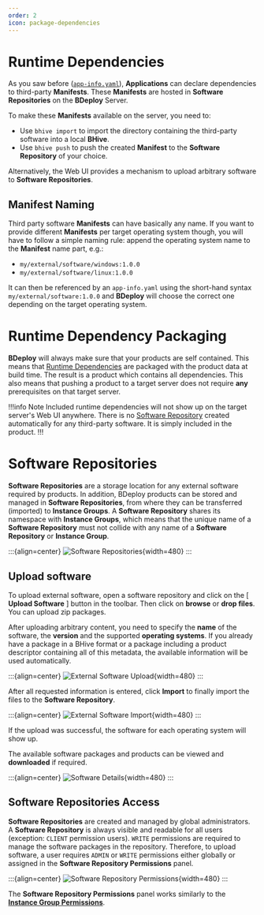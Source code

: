 ```yaml
---
order: 2
icon: package-dependencies
---
```


# Runtime Dependencies

As you saw before ([`app-info.yaml`](/power/product/#app-infoyaml)), **Applications** can declare dependencies to third-party **Manifests**. These **Manifests** are hosted in **Software Repositories** on the **BDeploy** Server.

To make these **Manifests** available on the server, you need to:

- Use `bhive import` to import the directory containing the third-party software into a local **BHive**.
- Use `bhive push` to push the created **Manifest** to the **Software Repository** of your choice.

Alternatively, the Web UI provides a mechanism to upload arbitrary software to **Software Repositories**.

## Manifest Naming

Third party software **Manifests** can have basically any name. If you want to provide different **Manifests** per target operating system though, you will have to follow a simple naming rule: append the operating system name to the **Manifest** name part, e.g.:

- `my/external/software/windows:1.0.0`
- `my/external/software/linux:1.0.0`

It can then be referenced by an `app-info.yaml` using the short-hand syntax `my/external/software:1.0.0` and **BDeploy** will choose the correct one depending on the target operating system.

# Runtime Dependency Packaging

**BDeploy** will always make sure that your products are self contained. This means that [Runtime Dependencies](/power/runtimedependencies/#runtime-dependencies) are packaged with the product data at build time. The result is a product which contains all dependencies. This also means that pushing a product to a target server does not require **any** prerequisites on that target server.

!!!info Note
Included runtime dependencies will not show up on the target server's Web UI anywhere. There is no [Software Repository](/power/runtimedependencies/#software-repositories) created automatically for any third-party software. It is simply included in the product.
!!!

# Software Repositories

**Software Repositories** are a storage location for any external software required by products. In addition, BDeploy products can be stored and managed in **Software Repositories**, from where they can be transferred (imported) to **Instance Groups**. A **Software Repository** shares its namespace with **Instance Groups**, which means that the unique name of a **Software Repository** must not collide with any name of a **Software Repository** or **Instance Group**.

:::{align=center}
![Software Repositories](/images/Doc_SoftwareRepo.png){width=480}
:::

## Upload software

To upload external software, open a software repository and click on the [ **Upload Software** ] button in the toolbar. Then click on **browse** or **drop files**. You can upload zip packages.

After uploading arbitrary content, you need to specify the **name** of the software, the **version** and the supported **operating systems**.
If you already have a package in a BHive format or a package including a product descriptor containing all of this metadata, the available information will be used automatically.

:::{align=center}
![External Software Upload](/images/Doc_SoftwareRepoFillInfo.png){width=480}
:::

After all requested information is entered, click **Import** to finally import the files to the **Software Repository**.

:::{align=center}
![External Software Import](/images/Doc_SoftwareRepoUploadSuccess.png){width=480}
:::

If the upload was successful, the software for each operating system will show up.

The available software packages and products can be viewed and **downloaded** if required.

:::{align=center}
![Software Details](/images/Doc_SoftwareRepoDetails.png){width=480}
:::

## Software Repositories Access

**Software Repositories** are created and managed by global administrators. A **Software Repository** is always visible and readable for all users (exception: `CLIENT` permission users). `WRITE` permissions are required to manage the software packages in the repository. Therefore, to upload software, a user requires `ADMIN` or `WRITE` permissions either globally or assigned in the **Software Repository Permissions** panel.

:::{align=center}
![Software Repository Permissions](/images/Doc_SoftwareRepoPermissions.png){width=480}
:::

The **Software Repository Permissions** panel works similarly to the [**Instance Group Permissions**](/user/instancegroup/#instance-group-access).
